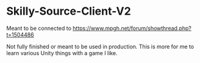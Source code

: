 # Skilly-Source-Client-V2
Meant to be connected to https://www.mpgh.net/forum/showthread.php?t=1504486

Not fully finished or meant to be used in production. This is more for me to learn various Unity things with a game I like.
